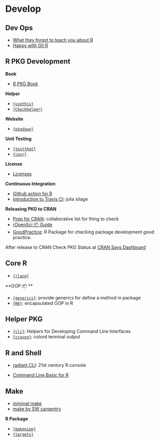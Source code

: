 # Develop

## Dev Ops

- [What they forgot to teach you about R](https://rstats.wtf)
- [Happy with Git R](https://happygitwithr.com)


## R PKG Development

**Book**

- [R PKG Book](https://r-pkgs.org)

**Helper**

- [`{usethis}`](https://usethis.r-lib.org)
- [`{Checkhelper}`](https://thinkr-open.github.io/checkhelper/)


**Website**

- [`{pkgdown}`](https://pkgdown.r-lib.org)

**Unit Testing**

- [`{testthat}`](https://testthat.r-lib.org)
- [`{covr}`](https://covr.r-lib.org)


**License**

- [Licenses](https://thinkr-open.github.io/licensing-r/)


**Continuous Integration**

- [Github action for R](https://github.com/r-lib/actions)
- [Introduction to Travis CI](https://juliasilge.com/blog/beginners-guide-to-travis/): julia silage


**Releasing PKG to CRAN**

- [Prep for CRAN](https://github.com/ThinkR-open/prepare-for-cran): collaborative list for thing to check
- [rOpenSci 📦 Guide](https://devguide.ropensci.org/index.html)
- [GoodPractice](https://github.com/MangoTheCat/goodpractice): R Package for checking package development good practice.


After release to CRAN Check PKG Status at [CRAN Says Dashboard](https://r-hub.github.io/cransays/articles/dashboard.html)



## Core R

- [`{rlang}`](https://rlang.r-lib.org)

**OOP 📦 **

- [`{generics}`](https://generics.r-lib.org/index.html): provide generics for define a method in package
- [`{R6}`](https://r6.r-lib.org/index.html): encapsulated OOP in R

## Helper PKG

- [`{cli}`](https://cli.r-lib.org): Helpers for Developing Command Line Interfaces
- [`{crayon}`](https://github.com/r-lib/crayon): colord terminal output

## R and Shell

- [radiant CLI](https://github.com/randy3k/radian): 21st century R console
  
- [Command Line Basic for R](https://bash-intro.rsquaredacademy.com)

## Make

- [minimal make](https://kbroman.org/minimal_make/)
- [make by SW carpentry](https://swcarpentry.github.io/make-novice/)

**R Package**

- [`{makepipe}`](https://kinto-b.github.io/makepipe/)
- [`{targets}`](https://docs.ropensci.org/targets/index.html)

